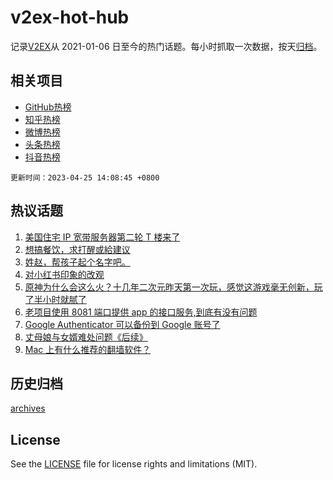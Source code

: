 # v2ex-hot-hub

 记录[V2EX](https://www.v2ex.com/)从 2021-01-06 日至今的热门话题。每小时抓取一次数据，按天[归档](archives)。
 
 ## 相关项目

- [GitHub热榜](https://github.com/snaildev/github-hot-hub)
- [知乎热榜](https://github.com/snaildev/zhihu-hot-hub)
- [微博热榜](https://github.com/snaildev/weibo-hot-hub)
- [头条热榜](https://github.com/snaildev/toutiao-hot-hub)
- [抖音热榜](https://github.com/snaildev/douyin-hot-hub)


 `更新时间：2023-04-25 14:08:45 +0800`

## 热议话题

1. [美国住宅 IP 宽带服务器第二轮 T 楼来了](https://www.v2ex.com/t/935151)
1. [想搞餐饮，求打醒或給建议](https://www.v2ex.com/t/935237)
1. [姓赵，帮孩子起个名字吧。](https://www.v2ex.com/t/935271)
1. [对小红书印象的改观](https://www.v2ex.com/t/935043)
1. [原神为什么会这么火？十几年二次元昨天第一次玩，感觉这游戏毫无创新，玩了半小时就腻了](https://www.v2ex.com/t/935202)
1. [老项目使用 8081 端口提供 app 的接口服务,到底有没有问题](https://www.v2ex.com/t/935265)
1. [Google Authenticator 可以备份到 Google 账号了](https://www.v2ex.com/t/935204)
1. [丈母娘与女婿难处问题《后续》](https://www.v2ex.com/t/935067)
1. [Mac 上有什么推荐的翻墙软件？](https://www.v2ex.com/t/935180)

## 历史归档

[archives](archives)

## License

See the [LICENSE](LICENSE) file for license rights and limitations (MIT).
